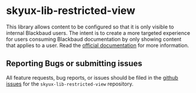 # skyux-lib-restricted-view

This library allows content to be configured so that it is only visible to internal Blackbaud users. The intent is to create a more targeted experience for users consuming Blackbaud documentation by only showing content that applies to a user. Read the [official documentation]() for more information.

## Reporting Bugs or submitting issues

 All feature requests, bug reports, or issues should be filed in the [github issues](https://github.com/blackbaud/stache2/issues) for the `skyux-lib-restricted-view` repository.

